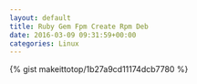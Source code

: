 ```yaml
---
layout: default                                                                                                              
title: Ruby Gem Fpm Create Rpm Deb                                                                                                                       
date: 2016-03-09 09:31:59+00:00                                                                                                                        
categories: Linux                                                                                                                
---                                                                                                                              
```


{% gist makeittotop/1b27a9cd11174dcb7780 %}                                                                                                           

